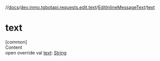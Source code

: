 //[docs](../../../index.md)/[dev.inmo.tgbotapi.requests.edit.text](../index.md)/[EditInlineMessageText](index.md)/[text](text.md)



# text  
[common]  
Content  
open override val [text](text.md): [String](https://kotlinlang.org/api/latest/jvm/stdlib/kotlin/-string/index.html)  



